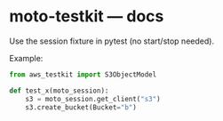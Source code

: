# moto-testkit — docs

Use the session fixture in pytest (no start/stop needed).

Example:
```py
from aws_testkit import S3ObjectModel

def test_x(moto_session):
    s3 = moto_session.get_client("s3")
    s3.create_bucket(Bucket="b")

